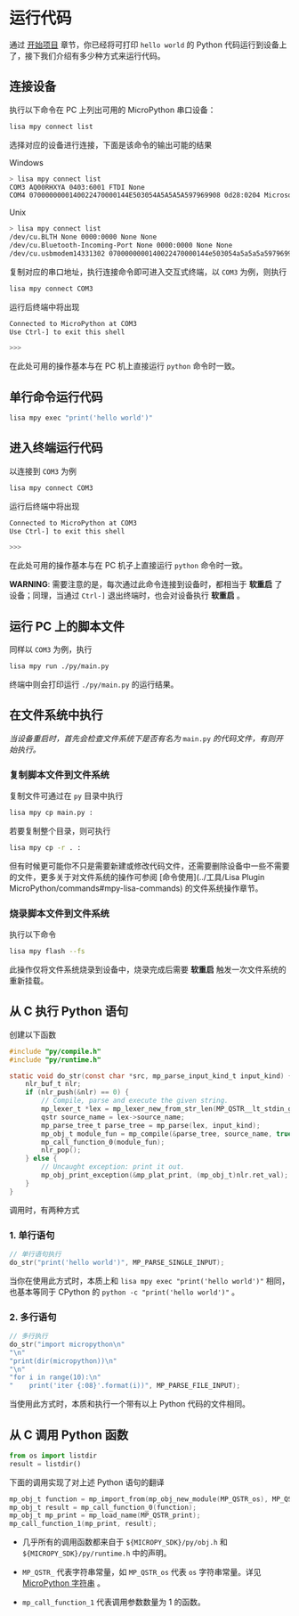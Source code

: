 # 运行代码

通过 [开始项目](start#mpy-start) 章节，你已经将可打印 `hello world` 的 Python 代码运行到设备上了，接下我们介绍有多少种方式来运行代码。

## 连接设备

执行以下命令在 PC 上列出可用的 MicroPython 串口设备：

```bash
lisa mpy connect list
```

选择对应的设备进行连接，下面是该命令的输出可能的结果

Windows

```bash
> lisa mpy connect list
COM3 AQ00RHXYA 0403:6001 FTDI None
COM4 0700000000140022470000144E503054A5A5A5A597969908 0d28:0204 Microsoft None
```

Unix

```bash
> lisa mpy connect list
/dev/cu.BLTH None 0000:0000 None None
/dev/cu.Bluetooth-Incoming-Port None 0000:0000 None None
/dev/cu.usbmodem14331302 0700000000140022470000144e503054a5a5a5a597969908 0d28:0204 ARM DAPLink CMSIS-DAP
```

复制对应的串口地址，执行连接命令即可进入交互式终端，以 `COM3` 为例，则执行

```bash
lisa mpy connect COM3
```

运行后终端中将出现

```bash
Connected to MicroPython at COM3
Use Ctrl-] to exit this shell

>>>
```

在此处可用的操作基本与在 PC 机上直接运行 `python` 命令时一致。

## 单行命令运行代码

```bash
lisa mpy exec "print('hello world')"
```

## 进入终端运行代码

以连接到 `COM3` 为例

```bash
lisa mpy connect COM3
```

运行后终端中将出现

```bash
Connected to MicroPython at COM3
Use Ctrl-] to exit this shell

>>>
```

在此处可用的操作基本与在 PC 机子上直接运行 `python` 命令时一致。

**WARNING**: 需要注意的是，每次通过此命令连接到设备时，都相当于 **软重启** 了设备；同理，当通过 `Ctrl-]` 退出终端时，也会对设备执行 **软重启** 。

## 运行 PC 上的脚本文件

同样以 `COM3` 为例，执行

```bash
lisa mpy run ./py/main.py
```

终端中则会打印运行 `./py/main.py` 的运行结果。

## 在文件系统中执行

*当设备重启时，首先会检查文件系统下是否有名为* `main.py` *的代码文件，有则开始执行。*

### 复制脚本文件到文件系统

复制文件可通过在 `py` 目录中执行

```bash
lisa mpy cp main.py :
```

若要复制整个目录，则可执行

```bash
lisa mpy cp -r . :
```

但有时候更可能你不只是需要新建或修改代码文件，还需要删除设备中一些不需要的文件，更多关于对文件系统的操作可参阅 [命令使用](../工具/Lisa Plugin MicroPython/commands#mpy-lisa-commands) 的文件系统操作章节。

### 烧录脚本文件到文件系统

执行以下命令

```bash
lisa mpy flash --fs
```

此操作仅将文件系统烧录到设备中，烧录完成后需要 **软重启** 触发一次文件系统的重新挂载。

## 从 C 执行 Python 语句

创建以下函数

```C
#include "py/compile.h"
#include "py/runtime.h"

static void do_str(const char *src, mp_parse_input_kind_t input_kind) {
    nlr_buf_t nlr;
    if (nlr_push(&nlr) == 0) {
        // Compile, parse and execute the given string.
        mp_lexer_t *lex = mp_lexer_new_from_str_len(MP_QSTR__lt_stdin_gt_, src, strlen(src), 0);
        qstr source_name = lex->source_name;
        mp_parse_tree_t parse_tree = mp_parse(lex, input_kind);
        mp_obj_t module_fun = mp_compile(&parse_tree, source_name, true);
        mp_call_function_0(module_fun);
        nlr_pop();
    } else {
        // Uncaught exception: print it out.
        mp_obj_print_exception(&mp_plat_print, (mp_obj_t)nlr.ret_val);
    }
}
```

调用时，有两种方式

### 1. 单行语句

```C
// 单行语句执行
do_str("print('hello world')", MP_PARSE_SINGLE_INPUT);
```

当你在使用此方式时，本质上和 `lisa mpy exec "print('hello world')"` 相同，也基本等同于 CPython 的 `python -c "print('hello world')"` 。

### 2. 多行语句

```C
// 多行执行
do_str("import micropython\n"
"\n"
"print(dir(micropython))\n"
"\n"
"for i in range(10):\n"
"    print('iter {:08}'.format(i))", MP_PARSE_FILE_INPUT);
```

当使用此方式时，本质和执行一个带有以上 Python 代码的文件相同。

## 从 C 调用 Python 函数

```python
from os import listdir
result = listdir()
```

下面的调用实现了对上述 Python 语句的翻译

```c
mp_obj_t function = mp_import_from(mp_obj_new_module(MP_QSTR_os), MP_QSTR_listdir);
mp_obj_t result = mp_call_function_0(function);
mp_obj_t mp_print = mp_load_name(MP_QSTR_print);
mp_call_function_1(mp_print, result);
```


* 几乎所有的调用函数都来自于 `${MICROPY_SDK}/py/obj.h` 和  `${MICROPY_SDK}/py/runtime.h` 中的声明。


* `MP_QSTR_` 代表字符串常量，如 `MP_QSTR_os` 代表 `os` 字符串常量。详见 [MicroPython 字符串](https://listenai.github.io/MicroPythonDocCN/develop/qstr.html) 。


* `mp_call_function_1` 代表调用参数数量为 1 的函数。
